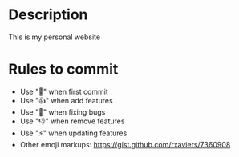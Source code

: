# Description
This is my personal website

# Rules to commit
 - Use ":book:" when first commit
 - Use ":+1:" when add features
 - Use ":bug:" when fixing bugs
 - Use ":-1:" when remove features
 - Use ":zap:" when updating features
 - Other emoji markups: https://gist.github.com/rxaviers/7360908
